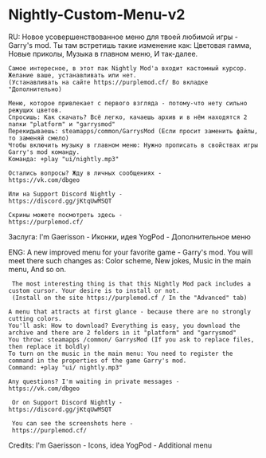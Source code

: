 # Nightly-Custom-Menu-v2
  RU:
  Новое усовершенствованное меню для твоей любимой игры - Garry's mod.
    Ты там встретишь такие изменение как:
    Цветовая гамма,
    Новые приколы,
    Музыка в главном меню, 
    И так-далее.

    Самое интересное, в этот пак Nightly Mod'a входит кастомный курсор. Желание ваше, устанавливать или нет.
    (Устанавливать на сайте https://purplemod.cf/ Во вкладке "Дополнительно)

    Меню, которое привлекает с первого взгляда - потому-что нету сильно режущих цветов.
    Спросишь: Как скачать? Всё легко, качаешь архив и в нём находятся 2 папки "platform" и "garrysmod"
    Перекидываешь: steamapps/common/GarrysMod (Если просит заменить файлы, то заменяй смело)
    Чтобы включить музыку в главном меню: Нужно прописать в свойствах игры Garry's mod команду.
    Команда: +play "ui/nightly.mp3"
    
    Остались вопросы? Жду в личных сообщениях - 
    https://vk.com/dbgeo

    Или на Support Discord Nightly -
    https://discord.gg/jKtqUwMSQT

    Скрины можете посмотреть здесь - 
    https://purplemod.cf/
  Заслуга:
  I'm 
   Gaerisson - Иконки, идея
   YogPod - Дополнительное меню
   
   ENG:
    A new improved menu for your favorite game - Garry's mod.
    You will meet there such changes as:
    Color scheme,
    New jokes,
    Music in the main menu,
    And so on.

     The most interesting thing is that this Nightly Mod pack includes a custom cursor. Your desire is to install or not.
     (Install on the site https://purplemod.cf / In the "Advanced" tab)

    A menu that attracts at first glance - because there are no strongly cutting colors.
    You'll ask: How to download? Everything is easy, you download the archive and there are 2 folders in it "platform" and "garrysmod"
    You throw: steamapps /common/ GarrysMod (If you ask to replace files, then replace it boldly)
    To turn on the music in the main menu: You need to register the command in the properties of the game Garry's mod.
    Command: +play "ui/ nightly.mp3"

    Any questions? I'm waiting in private messages - 
    https://vk.com/dbgeo

     Or on Support Discord Nightly -
    https://discord.gg/jKtqUwMSQT

     You can see the screenshots here - 
     https://purplemod.cf/
  
  Credits:
  I'm 
   Gaerisson - Icons, idea
   YogPod - Additional menu

